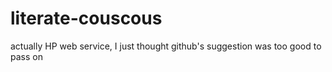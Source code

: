 # literate-couscous

actually HP web service, I just thought github's suggestion was too good to pass on
